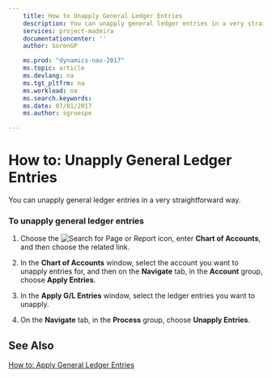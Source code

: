 ```yaml
---
    title: How to Unapply General Ledger Entries 
    description: You can unapply general ledger entries in a very straightforward way.
    services: project-madeira
    documentationcenter: ''
    author: SorenGP

    ms.prod: "dynamics-nav-2017"
    ms.topic: article
    ms.devlang: na
    ms.tgt_pltfrm: na
    ms.workload: na
    ms.search.keywords:
    ms.date: 07/01/2017
    ms.author: sgroespe

---
```

# How to: Unapply General Ledger Entries
You can unapply general ledger entries in a very straightforward way.  
  
### To unapply general ledger entries  
  
1.  Choose the ![Search for Page or Report](media/ui-search/search_small.png "Search for Page or Report icon") icon, enter **Chart of Accounts**, and then choose the related link.  
  
2.  In the **Chart of Accounts** window, select the account you want to unapply entries for, and then on the **Navigate** tab, in the **Account** group, choose **Apply Entries**.  
  
3.  In the **Apply G/L Entries** window, select the ledger entries you want to unapply.  
  
4.  On the **Navigate** tab, in the **Process** group, choose **Unapply Entries**.  
  
## See Also  
 [How to: Apply General Ledger Entries](how-to-apply-general-ledger-entries.md)